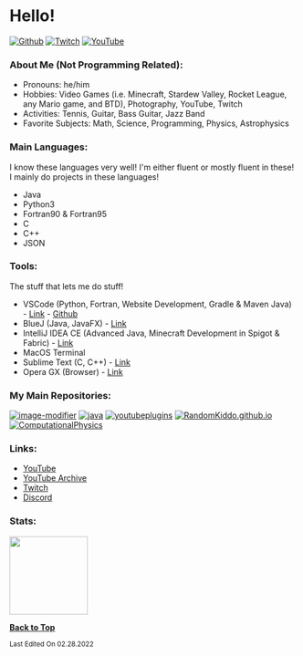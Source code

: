 # Hello!

[![Github](https://img.shields.io/github/followers/RandomKiddo?label=Follow&style=social)](https://github.com/RandomKiddo)
[![Twitch](https://img.shields.io/twitch/status/notfirsttry?style=social)](https://twitch.tv/notfirsttry)
[![YouTube](https://img.shields.io/youtube/channel/subscribers/UCqORid7DP0chFER0SkjCb1A?style=social)](https://youtube.com/channel/UCqORid7DP0chFER0SkjCb1A)

### About Me (Not Programming Related):

- Pronouns: he/him
- Hobbies: Video Games (i.e. Minecraft, Stardew Valley, Rocket League, any Mario game, and BTD), Photography, YouTube, Twitch
- Activities: Tennis, Guitar, Bass Guitar, Jazz Band
- Favorite Subjects: Math, Science, Programming, Physics, Astrophysics

### Main Languages:

I know these languages very well! I'm either fluent or mostly fluent in these! I mainly do projects in these languages!

- Java
- Python3
- Fortran90 & Fortran95
- C
- C++
- JSON

### Tools:

The stuff that lets me do stuff!

- VSCode (Python, Fortran, Website Development, Gradle & Maven Java) - [Link](https://code.visualstudio.com) - [Github](https://github.com/Microsoft/vscode)
- BlueJ (Java, JavaFX) - [Link](https://bluej.org)
- IntelliJ IDEA CE (Advanced Java, Minecraft Development in Spigot & Fabric) - [Link](https://www.jetbrains.com/idea/download/)
- MacOS Terminal
- Sublime Text (C, C++) - [Link](https://www.sublimetext.com)
- Opera GX (Browser) - [Link](https://www.opera.com/gx)

### My Main Repositories:

[![image-modifier](https://github-readme-stats.vercel.app/api/pin/?username=RandomKiddo&repo=image-modifier&theme=vue)](https://github.com/RandomKiddo/image-modifier)
[![java](https://github-readme-stats.vercel.app/api/pin/?username=RandomKiddo&repo=java&theme=vue)](https://github.com/RandomKiddo/java)
[![youtubeplugins](https://github-readme-stats.vercel.app/api/pin/?username=RandomKiddo&repo=youtubeplugins&theme=vue)](https://github.com/RandomKiddo/youtubeplugins)
[![RandomKiddo.github.io](https://github-readme-stats.vercel.app/api/pin/?username=RandomKiddo&repo=RandomKiddo.github.io&theme=vue)](https://github.com/RandomKiddo/RandomKiddo.github.io)
[![ComputationalPhysics](https://github-readme-stats.vercel.app/api/pin/?username=RandomKiddo&repo=ComputationalPhysics&theme=vue)](https://github.com/RandomKiddo/ComputationalPhysics)

### Links:

- [YouTube](https://www.youtube.com/channel/UCqORid7DP0chFER0SkjCb1A)
- [YouTube Archive](https://www.youtube.com/channel/UCvErjJxLRFq4t9d4iydRLVQ)
- [Twitch](https://www.twitch.tv/notfirsttry)
- [Discord](https://discord.com/invite/Hg6aaqkzBy)

### Stats: 

<img height="137.3px" src="https://github-readme-stats.vercel.app/api?username=RandomKiddo&hide_title=true&hide_border=true&show_icons=true&include_all_commits=true&count_private=true&line_height=21&text_color=000&icon_color=000&theme=vue" /><!-- wi*quL3fcV -->

<b>[Back to Top](#hello)</b>

<sub>Last Edited On 02.28.2022</sub>
